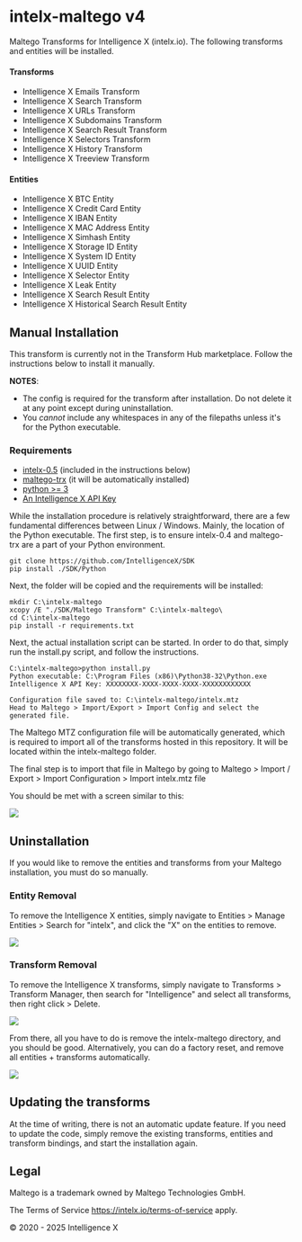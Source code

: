 # intelx-maltego v4

Maltego Transforms for Intelligence X (intelx.io). The following transforms and entities will be installed.

#### Transforms

* Intelligence X Emails Transform
* Intelligence X Search Transform
* Intelligence X URLs Transform
* Intelligence X Subdomains Transform
* Intelligence X Search Result Transform
* Intelligence X Selectors Transform
* Intelligence X History Transform
* Intelligence X Treeview Transform

#### Entities

* Intelligence X BTC Entity
* Intelligence X Credit Card Entity
* Intelligence X IBAN Entity
* Intelligence X MAC Address Entity
* Intelligence X Simhash Entity
* Intelligence X Storage ID Entity
* Intelligence X System ID Entity
* Intelligence X UUID Entity
* Intelligence X Selector Entity
* Intelligence X Leak Entity
* Intelligence X Search Result Entity
* Intelligence X Historical Search Result Entity

## Manual Installation

This transform is currently not in the Transform Hub marketplace. Follow the instructions below to install it manually.

**NOTES**: 

* The config is required for the transform after installation. Do not delete it at any point except during uninstallation.
* You *cannot* include any whitespaces in any of the filepaths unless it's for the Python executable.

### Requirements

* [intelx-0.5](https://github.com/IntelligenceX/SDK/tree/master/Python) (included in the instructions below)
* [maltego-trx](https://github.com/paterva/maltego-trx) (it will be automatically installed)
* [python \>= 3](https://www.python.org/)
* [An Intelligence X API Key](https://intelx.io/account?tab=developer)

While the installation procedure is relatively straightforward, there are a few fundamental differences between Linux / Windows. Mainly, the location of the Python executable. The first step, is to ensure intelx-0.4 and maltego-trx are a part of your Python environment.

```
git clone https://github.com/IntelligenceX/SDK
pip install ./SDK/Python
```

Next, the folder will be copied and the requirements will be installed:

```
mkdir C:\intelx-maltego
xcopy /E "./SDK/Maltego Transform" C:\intelx-maltego\
cd C:\intelx-maltego
pip install -r requirements.txt
```

Next, the actual installation script can be started. In order to do that, simply run the install.py script, and follow the instructions.

```
C:\intelx-maltego>python install.py
Python executable: C:\Program Files (x86)\Python38-32\Python.exe
Intelligence X API Key: XXXXXXXX-XXXX-XXXX-XXXX-XXXXXXXXXXXX

Configuration file saved to: C:\intelx-maltego/intelx.mtz
Head to Maltego > Import/Export > Import Config and select the generated file.
```

The Maltego MTZ configuration file will be automatically generated, which is required to import all of the transforms hosted in this repository. It will be located within the intelx-maltego folder. 

The final step is to import that file in Maltego by going to Maltego > Import / Export > Import Configuration > Import intelx.mtz file

You should be met with a screen similar to this:

![](https://camo.githubusercontent.com/5e51005ed2eaf24bfa35068557a7f7a8fac833ee/68747470733a2f2f692e696d6775722e636f6d2f3658474b4b72752e706e67)


## Uninstallation

If you would like to remove the entities and transforms from your Maltego installation, you must do so manually.

### Entity Removal

To remove the Intelligence X entities, simply navigate to Entities > Manage Entities > Search for "intelx", and click the "X" on the entities to remove.

![](https://i.imgur.com/5xpoXbr.png)

### Transform Removal

To remove the Intelligence X transforms, simply navigate to Transforms > Transform Manager, then search for "Intelligence" and select all transforms, then right click > Delete.

![](https://i.imgur.com/dkWbq1Q.png)

From there, all you have to do is remove the intelx-maltego directory, and you should be good. Alternatively, you can do a factory reset, and remove all entities + transforms automatically.

![](https://i.imgur.com/ze6nDkm.png)


## Updating the transforms

At the time of writing, there is not an automatic update feature. If you need to update the code, simply remove the existing transforms, entities and transform bindings, and start the installation again.

## Legal

Maltego is a trademark owned by Maltego Technologies GmbH.

The Terms of Service https://intelx.io/terms-of-service apply.

&copy; 2020 - 2025 Intelligence X
